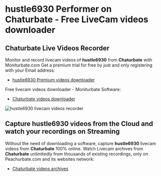 # hustle6930 Performer on Chaturbate - Free LiveCam videos downloader

## Chaturbate Live Videos Recorder

Monitor and record livecam videos of **hustle6930** from **Chaturbate** with Moniturbate.com
Get a premium trial for free by just and only registering with your Email address:
* [hustle6930 Premium videos downloader](https://moniturbate.com/request-demo-licence-key.html)

Free livecam videos downloader - Moniturbate Software:
* [Chaturbate videos downloader](https://moniturbate.com/moniturbate-download-software.html)

![hustle6930 livecam videos recorder](https://peachurnet.com/templates/moniturbate-software.png)


## Capture hustle6930 videos from the Cloud and watch your recordings on Streaming

Without the need of downloading a software, capture **hustle6930** livecam videos from **Chaturbate** 100% online.
Watch Livecam archives from **Chaturbate** unlimitedly from thousands of existing recordings, only on Peachurbate.com and its websites network:
* [Chaturbate videos archives](https://peachurnet.com/)